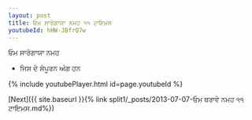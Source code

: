 ```yaml
---
layout: post
title: ਓਮ ਸਾਰੰਗਾਯਾ ਨਮਹ ੧੧ ਟਾਇਮਸ
youtubeId: hHW-JBfrQ7w
---
```

 
 
 ਓਮ ਸਾਰੰਗਾਯਾ ਨਮਹ  
 
 -  ਜਿਸ ਦੇ ਸੰਪੂਰਨ ਅੰਗ ਹਨ 
 
  
 
  
 
 
 
 
 
 


{% include youtubePlayer.html id=page.youtubeId %}
 
[Next]({{ site.baseurl }}{% link  split1/_posts/2013-07-07-ਓਮ ਥਰਾਵੇ ਨਮਹ ੧੧ ਟਾਇਮਸ.md%})
 
